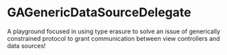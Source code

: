 # GAGenericDataSourceDelegate

A playground focused in using type erasure to solve an issue of generically constrained protocol to grant communication between view controllers and data sources!